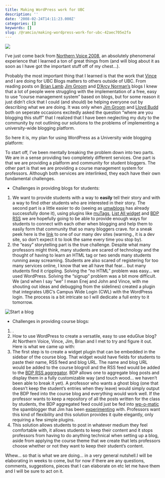 ```yaml
---
title: Making WordPress work for UBC
description: ''
date: '2008-02-24T14:11:23.000Z'
categories: []
keywords: []
slug: /@ramcio/making-wordpress-work-for-ubc-42aec705e2fa
---
```


![](img/0__nRJaJ__8TIQVP1wsy.jpg)

I’ve just come back from [Northern Voice 2008](http://2008.northernvoice.ca/), an absolutely phenomenal experience that I learned a ton of great things from (and will blog about it as soon as I have got the important stuff off of my chest…).

Probably the most important thing that I learned is that the work that [Vince](https://www.directory.ubc.ca/index.cfm?page=personDetail&row=1000015068) and I are doing for UBC Blogs matters to others outside of UBC. From reading posts on [Brian Lamb](http://weblogs.elearning.ubc.ca/brian/archives/044813.php) [Jim Groom](http://bavatuesdays.com/proud-spammer-of-open-university-courses/) and [D’Arcy Norman’s](http://www.darcynorman.net/2008/02/13/eduglu-and-the-aggregate-social-tag-cloud/) blogs I knew that a lot of people were struggling with the implementation of a free, easy to use “course management system” based on blogs, but for some reason it just didn’t click that I could (and should) be helping everyone out by describing what we are doing. It was only when [Jim Groom](http://bavatuesdays.com/) and [Lloyd Budd](http://foolswisdom.com/) both on seperate occasions excitedly asked the question “where are you blogging this stuff” that I realized that I have been neglecting my duty to the community by not outlining our solutions to the problems of implementing a university-wide blogging platform.

So here it is, my plan for using WordPress as a University wide blogging platform:

To start off, I’ve been mentally breaking the problem down into two parts. We are in a sense providing two completely different services. One part is that we are providing a platform and community for student bloggers. The other part is that we are providing a course management system for professors. Although both services are interlinked, they each have their own fundamental challenges.

*   Challenges in providing blogs for students:

1.  We want to provide students with a way to **easily** tell their story and with a way to find other students who are interested in their story. The second part is a little easier to do (seeing as [umwblogs](http://umwblogs.org) has already successfully done it), using plugins like [muTags](http://wpmudev.org/project/MuTags), [List All widget](http://wpmudev.org/project/List-All-%5Bwidgets%5D) and [BDP RSS](http://www.ozpolitics.info/blog/?p=87) we are hopefully going to be able to provide enough ways for students to connect with each other when blogging and help them to easily form that community that so many bloggers crave. for a sneak peek here is the [link](http://wp.test.olt.ubc.ca) to one of our many dev sites (warning., it is a dev site, so don’t expect it to look the same every time you stop by).
2.  the “easy” storytelling part is the true challenge. Despite what many professors might think, many students are scared of technology and the thought of having to learn an HTML tag or two sends many students running away screaming. Students are also scared of registering for too many services online, I know that we all have that fear… but many students find it crippling. Solving the “no HTML” problem was easy… we used WordPress. Solving the “signup” problem was a bit more difficult. We (and when I say “we” I mean Enej and John and Vince, with me shouting out ideas and debugging from the sidelines) created a plugin that integrates UBC’s Campus Wide Login (CWL) with the WordPress login. The process is a bit intricate so I will dedicate a full entry to it tomorrow.

![Start a blog](https://cdn-images-1.medium.com/max/800/0*Qep4Y94CLDm96ODQ.jpg)

*   Challenges in providing course blogs:

1.  .
2.  How to use WordPress to create a versatile, easy to use eduGlue blog? At Northern Voice, Vince, Jim, Brian and I met to try and figure it out. Here is what we came up with:
3.  The first step is to create a widget plugin that can be embedded in the sidebar of the course blog. That widget would have fields for students to paste their name, RSS feed and blog URL. The name and blog URL would be added to the course blogroll and the RSS feed would be added to the [BDP RSS aggregator](http://www.ozpolitics.info/blog/?p=87). BDP allows one to aggregate blog posts and display them in a fully customizable way (and touch wood… we haven’t been able to break it yet). A professor who wants a ghost blog (one that doesn’t keep the student’s entries when they leave) would simply output the BDP feed into the course blog and everything would work well. If the professor wants to keep a repository of all the posts written for the class by students, the BDP aggregated feed could just be fed into [wp-o-matic](http://devthought.com/wp-o-matic-the-wordpress-rss-agreggator/) the spamblogger that Jim has been [experimenting](http://bavatuesdays.com/proud-spammer-of-open-university-courses/) with. Professors want this kind of flexibility and this solution provides it quite elegantly, only requiring a few simple plugins.
4.  This solution allows students to post in whatever medium they feel comfortable with, it allows students to keep their content and it stops professors from having to do anything technical when setting up a blog, aside from applying the course theme that we create that lets professors choose whether or not they want to keep their student’s content.

Whew… so that is what we are doing… in a very general nutshell.I will be elaborating in weeks to come, but for now if there are any questions, comments, suggestions, pieces that I can elaborate on etc let me have them and I will be sure to act on it.